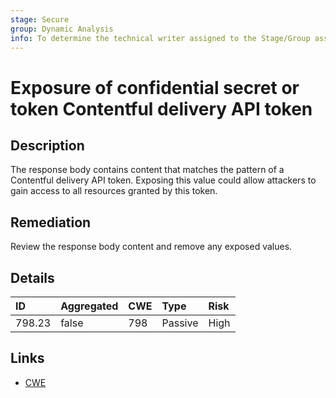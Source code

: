 ```yaml
---
stage: Secure
group: Dynamic Analysis
info: To determine the technical writer assigned to the Stage/Group associated with this page, see https://about.gitlab.com/handbook/engineering/ux/technical-writing/#assignments
---
```


# Exposure of confidential secret or token Contentful delivery API token

## Description

The response body contains content that matches the pattern of a Contentful delivery API token.
Exposing this value could allow attackers to gain access to all resources granted by this token.

## Remediation

Review the response body content and remove any exposed values.

## Details

| ID | Aggregated | CWE | Type | Risk |
|:---|:--------|:--------|:--------|:--------|
| 798.23 | false | 798 | Passive | High |

## Links

- [CWE](https://cwe.mitre.org/data/definitions/798.html)

